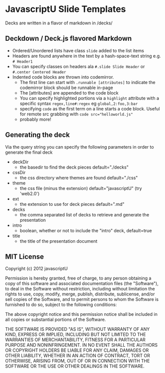 JavascriptU Slide Templates
===========================

Decks are written in a flavor of markdown in /decks/

## Deckdown / Deck.js flavored Markdown

* Ordered/Unordered lists have class `slide` added to the list items
* Headers are found anywhere in the text by a hash-space-text string e.g. `# Header1`
* You can specify classes on headers ala `#.slide Slide Header` or `#.center Centered Header`
* Indented code blocks are thrown into codemirror.
  * The first line can start with `.runnable [attributes]` to indicate the codemirror block should be runnable in-page
  * The [attributes] are appended to the code block
  * You can specify highlighted portions via a `highlight` attribute with a specific syntax `regex,line#:regex` eg `global,2:foo,3:bar`
  * specifying `code` as the first term on a line starts a code block. Useful for remote src grabbing with `code src="helloworld.js"`
  * probably more!

## Generating the deck

Via the query string you can specify the following parameters in order to generate the final deck

* deckDir
  * the basedir to find the deck pieces default="./decks"
* cssDir
  * the css directory where themes are found default="./css"
* theme
  * the css file (minus the extension) default="javascriptU" (try 'web2.0')
* ext
  * the extension to use for deck pieces default=".md"
* decks
  * the comma separated list of decks to retrieve and generate the presentation
* intro
  * boolean, whether or not to include the "intro" deck, default=true
* title
  * the title of the presentation document


MIT License
-----------
Copyright (c) 2012 javascriptU

Permission is hereby granted, free of charge, to any person obtaining a copy of this software and associated documentation files (the "Software"), to deal in the Software without restriction, including without limitation the rights to use, copy, modify, merge, publish, distribute, sublicense, and/or sell copies of the Software, and to permit persons to whom the Software is furnished to do so, subject to the following conditions:

The above copyright notice and this permission notice shall be included in all copies or substantial portions of the Software.

THE SOFTWARE IS PROVIDED "AS IS", WITHOUT WARRANTY OF ANY KIND, EXPRESS OR IMPLIED, INCLUDING BUT NOT LIMITED TO THE WARRANTIES OF MERCHANTABILITY, FITNESS FOR A PARTICULAR PURPOSE AND NONINFRINGEMENT. IN NO EVENT SHALL THE AUTHORS OR COPYRIGHT HOLDERS BE LIABLE FOR ANY CLAIM, DAMAGES OR OTHER LIABILITY, WHETHER IN AN ACTION OF CONTRACT, TORT OR OTHERWISE, ARISING FROM, OUT OF OR IN CONNECTION WITH THE SOFTWARE OR THE USE OR OTHER DEALINGS IN THE SOFTWARE.

